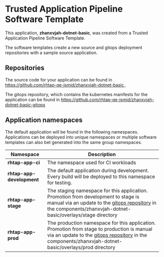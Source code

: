 # Trusted Application Pipeline Software Template

This application, **zhanxvjah-dotnet-basic**, was created from a Trusted Application Pipeline Software Template.

The software templates create a new source and gitops deployment repositories with a sample source application. 

## Repositories

The source code for your application can be found in [https://github.com/rhtap-qe-jsmid/zhanxvjah-dotnet-basic ](https://github.com/rhtap-qe-jsmid/zhanxvjah-dotnet-basic ).
 
The gitops repository, which contains the kubernetes manifests for the application can be found in 
[https://github.com/rhtap-qe-jsmid/zhanxvjah-dotnet-basic-gitops ](https://github.com/rhtap-qe-jsmid/zhanxvjah-dotnet-basic-gitops ) 

## Application namespaces 

The default application will be found in the following namespaces. Applications can be deployed into unique namespaces or multiple software templates can also bet generated into the same group namespaces.  

|  Namespace   |  Description   |  
| -------- | -------- |
| **rhtap-app-ci** | The namespace used for CI workloads |
| **rhtap-app-development** | The default application during development. Every build will be deployed to this namespace for testing. |
| **rhtap-app-stage** | The staging namespace for this application. Promotion from development to stage is manual via an update to the [gitops repository](https://github.com/rhtap-qe-jsmid/zhanxvjah-dotnet-basic-gitops ) in the components/zhanxvjah-dotnet-basic/overlays/stage directory |
| **rhtap-app-prod** | The production namespace for this application. Promotion from stage to production is manual via an update to the [gitops repository](https://github.com/rhtap-qe-jsmid/zhanxvjah-dotnet-basic-gitops ) in the components/zhanxvjah-dotnet-basic/overlays/prod directory |
